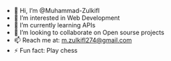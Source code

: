 - 👋 Hi, I’m @Muhammad-Zulkifl
- 👀 I’m interested in Web Development
- 🌱 I’m currently learning APIs
- 💞️ I’m looking to collaborate on Open sourse projects
- 📫 Reach me at: m.zulkifl274@gmail.com
- ⚡ Fun fact: Play chess

<!---
Muhammad-Zulkifl/Muhammad-Zulkifl is a ✨ special ✨ repository because its `README.md` (this file) appears on your GitHub profile.
You can click the Preview link to take a look at your changes.
--->
